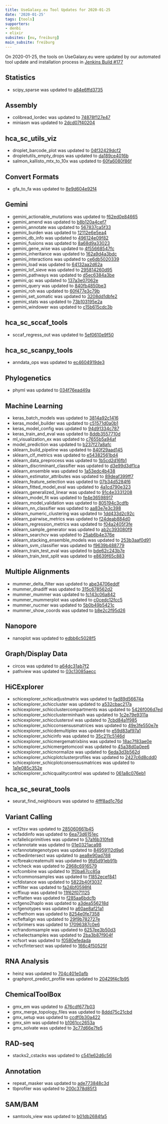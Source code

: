 ```yaml
---
title: UseGalaxy.eu Tool Updates for 2020-01-25
date: '2020-01-25'
tags: [tools]
supporters:
- denbi
- elixir
subsites: [eu, freiburg]
main_subsite: freiburg
---
```


On 2020-01-25, the tools on UseGalaxy.eu were updated by our automated tool update and installation process in [Jenkins Build #177](https://build.galaxyproject.eu/job/usegalaxy-eu/job/install-tools/#177/)


## Statistics

- scipy_sparse was updated to [a84e6ffd3735](https://toolshed.g2.bx.psu.edu/view/bgruening/scipy_sparse/a84e6ffd3735)

## Assembly

- colibread_lordec was updated to [74878f127e47](https://toolshed.g2.bx.psu.edu/view/iuc/colibread_lordec/74878f127e47)
- miniasm was updated to [2dcd07f40204](https://toolshed.g2.bx.psu.edu/view/iuc/miniasm/2dcd07f40204)

## hca_sc_utils_viz

- droplet_barcode_plot was updated to [04f32429dcf2](https://toolshed.g2.bx.psu.edu/view/ebi-gxa/droplet_barcode_plot/04f32429dcf2)
- dropletutils_empty_drops was updated to [da189ce4016b](https://toolshed.g2.bx.psu.edu/view/ebi-gxa/dropletutils_empty_drops/da189ce4016b)
- salmon_kallisto_mtx_to_10x was updated to [60fa6080f86f](https://toolshed.g2.bx.psu.edu/view/ebi-gxa/salmon_kallisto_mtx_to_10x/60fa6080f86f)

## Convert Formats

- gfa_to_fa was updated to [8e9d604e92f4](https://toolshed.g2.bx.psu.edu/view/iuc/gfa_to_fa/8e9d604e92f4)

## Gemini

- gemini_actionable_mutations was updated to [f62ed0e84665](https://toolshed.g2.bx.psu.edu/view/iuc/gemini_actionable_mutations/f62ed0e84665)
- gemini_amend was updated to [b8b120a4cef7](https://toolshed.g2.bx.psu.edu/view/iuc/gemini_amend/b8b120a4cef7)
- gemini_annotate was updated to [567837ca5f33](https://toolshed.g2.bx.psu.edu/view/iuc/gemini_annotate/567837ca5f33)
- gemini_burden was updated to [12112e6e5ea4](https://toolshed.g2.bx.psu.edu/view/iuc/gemini_burden/12112e6e5ea4)
- gemini_db_info was updated to [496124e09f82](https://toolshed.g2.bx.psu.edu/view/iuc/gemini_db_info/496124e09f82)
- gemini_fusions was updated to [8a68d9a33023](https://toolshed.g2.bx.psu.edu/view/iuc/gemini_fusions/8a68d9a33023)
- gemini_gene_wise was updated to [4f55668547fc](https://toolshed.g2.bx.psu.edu/view/iuc/gemini_gene_wise/4f55668547fc)
- gemini_inheritance was updated to [162a9d4a3bdc](https://toolshed.g2.bx.psu.edu/view/iuc/gemini_inheritance/162a9d4a3bdc)
- gemini_interactions was updated to [ce6db5020339](https://toolshed.g2.bx.psu.edu/view/iuc/gemini_interactions/ce6db5020339)
- gemini_load was updated to [64132aa2d62a](https://toolshed.g2.bx.psu.edu/view/iuc/gemini_load/64132aa2d62a)
- gemini_lof_sieve was updated to [295814260d95](https://toolshed.g2.bx.psu.edu/view/iuc/gemini_lof_sieve/295814260d95)
- gemini_pathways was updated to [d5ec6384a3be](https://toolshed.g2.bx.psu.edu/view/iuc/gemini_pathways/d5ec6384a3be)
- gemini_qc was updated to [137a3e07062e](https://toolshed.g2.bx.psu.edu/view/iuc/gemini_qc/137a3e07062e)
- gemini_query was updated to [840fb4850be3](https://toolshed.g2.bx.psu.edu/view/iuc/gemini_query/840fb4850be3)
- gemini_roh was updated to [60f477e3c79b](https://toolshed.g2.bx.psu.edu/view/iuc/gemini_roh/60f477e3c79b)
- gemini_set_somatic was updated to [3208dd1dbfe2](https://toolshed.g2.bx.psu.edu/view/iuc/gemini_set_somatic/3208dd1dbfe2)
- gemini_stats was updated to [73b103195e2a](https://toolshed.g2.bx.psu.edu/view/iuc/gemini_stats/73b103195e2a)
- gemini_windower was updated to [c15b615cdc3b](https://toolshed.g2.bx.psu.edu/view/iuc/gemini_windower/c15b615cdc3b)

## hca_sc_sccaf_tools

- sccaf_regress_out was updated to [5ef0610e9f50](https://toolshed.g2.bx.psu.edu/view/ebi-gxa/sccaf_regress_out/5ef0610e9f50)

## hca_sc_scanpy_tools

- anndata_ops was updated to [ec4604919de3](https://toolshed.g2.bx.psu.edu/view/ebi-gxa/anndata_ops/ec4604919de3)

## Phylogenetics

- phyml was updated to [034f76ead49a](https://toolshed.g2.bx.psu.edu/view/iuc/phyml/034f76ead49a)

## Machine Learning

- keras_batch_models was updated to [3814a92c1416](https://toolshed.g2.bx.psu.edu/view/bgruening/keras_batch_models/3814a92c1416)
- keras_model_builder was updated to [c51571d0a0b1](https://toolshed.g2.bx.psu.edu/view/bgruening/keras_model_builder/c51571d0a0b1)
- keras_model_config was updated to [94d91334c787](https://toolshed.g2.bx.psu.edu/view/bgruening/keras_model_config/94d91334c787)
- keras_train_and_eval was updated to [8ddb3557710d](https://toolshed.g2.bx.psu.edu/view/bgruening/keras_train_and_eval/8ddb3557710d)
- ml_visualization_ex was updated to [c7655b5a94af](https://toolshed.g2.bx.psu.edu/view/bgruening/ml_visualization_ex/c7655b5a94af)
- model_prediction was updated to [b237f27a8afc](https://toolshed.g2.bx.psu.edu/view/bgruening/model_prediction/b237f27a8afc)
- sklearn_build_pipeline was updated to [840f29aad145](https://toolshed.g2.bx.psu.edu/view/bgruening/sklearn_build_pipeline/840f29aad145)
- sklearn_clf_metrics was updated to [e54382561bd4](https://toolshed.g2.bx.psu.edu/view/bgruening/sklearn_clf_metrics/e54382561bd4)
- sklearn_data_preprocess was updated to [1b5cd2d16fb1](https://toolshed.g2.bx.psu.edu/view/bgruening/sklearn_data_preprocess/1b5cd2d16fb1)
- sklearn_discriminant_classifier was updated to [d3e99d3df1ca](https://toolshed.g2.bx.psu.edu/view/bgruening/sklearn_discriminant_classifier/d3e99d3df1ca)
- sklearn_ensemble was updated to [1a53edc4b438](https://toolshed.g2.bx.psu.edu/view/bgruening/sklearn_ensemble/1a53edc4b438)
- sklearn_estimator_attributes was updated to [89deaf399ff7](https://toolshed.g2.bx.psu.edu/view/bgruening/sklearn_estimator_attributes/89deaf399ff7)
- sklearn_feature_selection was updated to [07b34d5284f6](https://toolshed.g2.bx.psu.edu/view/bgruening/sklearn_feature_selection/07b34d5284f6)
- sklearn_fitted_model_eval was updated to [4a1cd790e323](https://toolshed.g2.bx.psu.edu/view/bgruening/sklearn_fitted_model_eval/4a1cd790e323)
- sklearn_generalized_linear was updated to [91c4e3331208](https://toolshed.g2.bx.psu.edu/view/bgruening/sklearn_generalized_linear/91c4e3331208)
- sklearn_model_fit was updated to [fe4e36598917](https://toolshed.g2.bx.psu.edu/view/bgruening/sklearn_model_fit/fe4e36598917)
- sklearn_model_validation was updated to [805194c3cdfb](https://toolshed.g2.bx.psu.edu/view/bgruening/sklearn_model_validation/805194c3cdfb)
- sklearn_nn_classifier was updated to [aa83e7e3c398](https://toolshed.g2.bx.psu.edu/view/bgruening/sklearn_nn_classifier/aa83e7e3c398)
- sklearn_numeric_clustering was updated to [1dd433d2c92c](https://toolshed.g2.bx.psu.edu/view/bgruening/sklearn_numeric_clustering/1dd433d2c92c)
- sklearn_pairwise_metrics was updated to [f24deab884d0](https://toolshed.g2.bx.psu.edu/view/bgruening/sklearn_pairwise_metrics/f24deab884d0)
- sklearn_regression_metrics was updated to [f04a2405f3fe](https://toolshed.g2.bx.psu.edu/view/bgruening/sklearn_regression_metrics/f04a2405f3fe)
- sklearn_sample_generator was updated to [ab2c393080f9](https://toolshed.g2.bx.psu.edu/view/bgruening/sklearn_sample_generator/ab2c393080f9)
- sklearn_searchcv was updated to [25ab6b4e376e](https://toolshed.g2.bx.psu.edu/view/bgruening/sklearn_searchcv/25ab6b4e376e)
- sklearn_stacking_ensemble_models was updated to [253b3aaf0d91](https://toolshed.g2.bx.psu.edu/view/bgruening/sklearn_stacking_ensemble_models/253b3aaf0d91)
- sklearn_svm_classifier was updated to [f9639b488779](https://toolshed.g2.bx.psu.edu/view/bgruening/sklearn_svm_classifier/f9639b488779)
- sklearn_train_test_eval was updated to [bde62c243b7e](https://toolshed.g2.bx.psu.edu/view/bgruening/sklearn_train_test_eval/bde62c243b7e)
- sklearn_train_test_split was updated to [e8639f65c883](https://toolshed.g2.bx.psu.edu/view/bgruening/sklearn_train_test_split/e8639f65c883)

## Multiple Alignments

- mummer_delta_filter was updated to [abe34706eddf](https://toolshed.g2.bx.psu.edu/view/iuc/mummer_delta_filter/abe34706eddf)
- mummer_dnadiff was updated to [315c678562d2](https://toolshed.g2.bx.psu.edu/view/iuc/mummer_dnadiff/315c678562d2)
- mummer_mummer was updated to [fc143c06a842](https://toolshed.g2.bx.psu.edu/view/iuc/mummer_mummer/fc143c06a842)
- mummer_mummerplot was updated to [c0cedc12fcc5](https://toolshed.g2.bx.psu.edu/view/iuc/mummer_mummerplot/c0cedc12fcc5)
- mummer_nucmer was updated to [5b0b49b5421c](https://toolshed.g2.bx.psu.edu/view/iuc/mummer_nucmer/5b0b49b5421c)
- mummer_show_coords was updated to [b8e2c2f95d26](https://toolshed.g2.bx.psu.edu/view/iuc/mummer_show_coords/b8e2c2f95d26)

## Nanopore

- nanoplot was updated to [edbb6c5028f5](https://toolshed.g2.bx.psu.edu/view/iuc/nanoplot/edbb6c5028f5)

## Graph/Display Data

- circos was updated to [a64dc31ab7f2](https://toolshed.g2.bx.psu.edu/view/iuc/circos/a64dc31ab7f2)
- pathview was updated to [03c13085aecc](https://toolshed.g2.bx.psu.edu/view/iuc/pathview/03c13085aecc)

## HiCExplorer

- schicexplorer_schicadjustmatrix was updated to [fad89d56674a](https://toolshed.g2.bx.psu.edu/view/iuc/schicexplorer_schicadjustmatrix/fad89d56674a)
- schicexplorer_schiccluster was updated to [a532cbac217a](https://toolshed.g2.bx.psu.edu/view/iuc/schicexplorer_schiccluster/a532cbac217a)
- schicexplorer_schicclustercompartments was updated to [5426f006d7ed](https://toolshed.g2.bx.psu.edu/view/iuc/schicexplorer_schicclustercompartments/5426f006d7ed)
- schicexplorer_schicclusterminhash was updated to [1c2e79e9311a](https://toolshed.g2.bx.psu.edu/view/iuc/schicexplorer_schicclusterminhash/1c2e79e9311a)
- schicexplorer_schicclustersvl was updated to [7cbd84a1f985](https://toolshed.g2.bx.psu.edu/view/iuc/schicexplorer_schicclustersvl/7cbd84a1f985)
- schicexplorer_schicconsensusmatrices was updated to [49e3fe550e7e](https://toolshed.g2.bx.psu.edu/view/iuc/schicexplorer_schicconsensusmatrices/49e3fe550e7e)
- schicexplorer_schicdemultiplex was updated to [e59d83af97a1](https://toolshed.g2.bx.psu.edu/view/iuc/schicexplorer_schicdemultiplex/e59d83af97a1)
- schicexplorer_schicinfo was updated to [35c211c5146d](https://toolshed.g2.bx.psu.edu/view/iuc/schicexplorer_schicinfo/35c211c5146d)
- schicexplorer_schicmergematrixbins was updated to [18ac7f83ae0e](https://toolshed.g2.bx.psu.edu/view/iuc/schicexplorer_schicmergematrixbins/18ac7f83ae0e)
- schicexplorer_schicmergetomcool was updated to [45a38d0a0ee6](https://toolshed.g2.bx.psu.edu/view/iuc/schicexplorer_schicmergetomcool/45a38d0a0ee6)
- schicexplorer_schicnormalize was updated to [6eda3d3b562d](https://toolshed.g2.bx.psu.edu/view/iuc/schicexplorer_schicnormalize/6eda3d3b562d)
- schicexplorer_schicplotclusterprofiles was updated to [2427c6d8cdd0](https://toolshed.g2.bx.psu.edu/view/iuc/schicexplorer_schicplotclusterprofiles/2427c6d8cdd0)
- schicexplorer_schicplotconsensusmatrices was updated to [1a1e085c352e](https://toolshed.g2.bx.psu.edu/view/iuc/schicexplorer_schicplotconsensusmatrices/1a1e085c352e)
- schicexplorer_schicqualitycontrol was updated to [061a8c076eb1](https://toolshed.g2.bx.psu.edu/view/iuc/schicexplorer_schicqualitycontrol/061a8c076eb1)

## hca_sc_seurat_tools

- seurat_find_neighbours was updated to [4fff8ad1c76d](https://toolshed.g2.bx.psu.edu/view/ebi-gxa/seurat_find_neighbours/4fff8ad1c76d)

## Variant Calling

- vcf2tsv was updated to [285060661b45](https://toolshed.g2.bx.psu.edu/view/devteam/vcf2tsv/285060661b45)
- vcfaddinfo was updated to [6ea73d6151ec](https://toolshed.g2.bx.psu.edu/view/devteam/vcfaddinfo/6ea73d6151ec)
- vcfallelicprimitives was updated to [57a16b310fe8](https://toolshed.g2.bx.psu.edu/view/devteam/vcfallelicprimitives/57a16b310fe8)
- vcfannotate was updated to [01e0321aca98](https://toolshed.g2.bx.psu.edu/view/devteam/vcfannotate/01e0321aca98)
- vcfannotategenotypes was updated to [84959112d9a6](https://toolshed.g2.bx.psu.edu/view/devteam/vcfannotategenotypes/84959112d9a6)
- vcfbedintersect was updated to [aea8e90ad788](https://toolshed.g2.bx.psu.edu/view/devteam/vcfbedintersect/aea8e90ad788)
- vcfbreakcreatemulti was updated to [9fd5d91eb91b](https://toolshed.g2.bx.psu.edu/view/devteam/vcfbreakcreatemulti/9fd5d91eb91b)
- vcfcheck was updated to [2968c6916579](https://toolshed.g2.bx.psu.edu/view/devteam/vcfcheck/2968c6916579)
- vcfcombine was updated to [1f0ba67cc85a](https://toolshed.g2.bx.psu.edu/view/devteam/vcfcombine/1f0ba67cc85a)
- vcfcommonsamples was updated to [f1852ecef841](https://toolshed.g2.bx.psu.edu/view/devteam/vcfcommonsamples/f1852ecef841)
- vcfdistance was updated to [5822b40f3037](https://toolshed.g2.bx.psu.edu/view/devteam/vcfdistance/5822b40f3037)
- vcffilter was updated to [fa24bf0598f4](https://toolshed.g2.bx.psu.edu/view/devteam/vcffilter/fa24bf0598f4)
- vcffixup was updated to [11f62f071125](https://toolshed.g2.bx.psu.edu/view/devteam/vcffixup/11f62f071125)
- vcfflatten was updated to [f285aa6bdcfb](https://toolshed.g2.bx.psu.edu/view/devteam/vcfflatten/f285aa6bdcfb)
- vcfgeno2haplo was updated to [a3dea556218d](https://toolshed.g2.bx.psu.edu/view/devteam/vcfgeno2haplo/a3dea556218d)
- vcfgenotypes was updated to [a60ae8af21a1](https://toolshed.g2.bx.psu.edu/view/devteam/vcfgenotypes/a60ae8af21a1)
- vcfhethom was updated to [8254e0fe7358](https://toolshed.g2.bx.psu.edu/view/devteam/vcfhethom/8254e0fe7358)
- vcfleftalign was updated to [29f9b782727e](https://toolshed.g2.bx.psu.edu/view/devteam/vcfleftalign/29f9b782727e)
- vcfprimers was updated to [17096387c0e6](https://toolshed.g2.bx.psu.edu/view/devteam/vcfprimers/17096387c0e6)
- vcfrandomsample was updated to [6257ee3b50d3](https://toolshed.g2.bx.psu.edu/view/devteam/vcfrandomsample/6257ee3b50d3)
- vcfselectsamples was updated to [2ba3b87f904f](https://toolshed.g2.bx.psu.edu/view/devteam/vcfselectsamples/2ba3b87f904f)
- vcfsort was updated to [f0580efedada](https://toolshed.g2.bx.psu.edu/view/devteam/vcfsort/f0580efedada)
- vcfvcfintersect was updated to [166c4f50525f](https://toolshed.g2.bx.psu.edu/view/devteam/vcfvcfintersect/166c4f50525f)

## RNA Analysis

- heinz was updated to [704c401e0afb](https://toolshed.g2.bx.psu.edu/view/iuc/heinz/704c401e0afb)
- graphprot_predict_profile was updated to [20429f4c1b95](https://toolshed.g2.bx.psu.edu/view/rnateam/graphprot_predict_profile/20429f4c1b95)

## ChemicalToolBox

- gmx_em was updated to [476cdf677b03](https://toolshed.g2.bx.psu.edu/view/chemteam/gmx_em/476cdf677b03)
- gmx_merge_topology_files was updated to [8ddd75c21cbd](https://toolshed.g2.bx.psu.edu/view/chemteam/gmx_merge_topology_files/8ddd75c21cbd)
- gmx_setup was updated to [ccdf0b30a422](https://toolshed.g2.bx.psu.edu/view/chemteam/gmx_setup/ccdf0b30a422)
- gmx_sim was updated to [b1061cc2653a](https://toolshed.g2.bx.psu.edu/view/chemteam/gmx_sim/b1061cc2653a)
- gmx_solvate was updated to [3c77d66e7fe5](https://toolshed.g2.bx.psu.edu/view/chemteam/gmx_solvate/3c77d66e7fe5)

## RAD-seq

- stacks2_cstacks was updated to [c541e62d6c56](https://toolshed.g2.bx.psu.edu/view/iuc/stacks2_cstacks/c541e62d6c56)

## Annotation

- repeat_masker was updated to [ade773848c3d](https://toolshed.g2.bx.psu.edu/view/bgruening/repeat_masker/ade773848c3d)
- tbprofiler was updated to [200c378d85f3](https://toolshed.g2.bx.psu.edu/view/iuc/tbprofiler/200c378d85f3)

## SAM/BAM

- samtools_view was updated to [b01db2684fa5](https://toolshed.g2.bx.psu.edu/view/iuc/samtools_view/b01db2684fa5)


